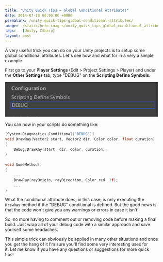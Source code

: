 ```yaml
---
title: "Unity Quick Tips — Global Conditional Attributes"
date: 2014-07-18 00:00:00 +0000
permalink: /unity-quick-tips-global-conditional-attributes/
image:  /static/hero-images/unity_quick_tips_global_conditional_attributes.png
tags:   [Unity, CSharp]
layout: post
---
```

A very useful trick you can do on your Unity projects is to setup some global conditional attributes. Let's see how and what for in a very a simple example.

First go to your **Player Settings** (Edit > Project Settings > Player) and under the **Other Settings** tab, type "DEBUG" on the **Scripting Define Symbols**.

![](/static/images/unity-quick-tips-global-conditional-attributes/unity_define_symbols.png)

You can now in your scripts do something like:

```c
[System.Diagnostics.Conditional("DEBUG")]
void DrawRay(Vector2 start, Vector2 dir, Color color, float duration)
{
	Debug.DrawRay(start, dir, color, duration);
}

void SomeMethod()
{
	... 
	DrawRay(rayOrigin, rayDirection, Color.red, 1f);
	...
}
```

What the conditional attribute does, in this case, is only executing the `DrawRay` method if the "DEBUG" conditional is defined. But the good news is that the code won't give you any warnings or errors in case it isn't!

So, no more having to comment out or removing code before making a final build. Just wrap all of your debug code with a similar approach and save yourself some headaches.

This simple trick can obviously be applied in many other situations and once you get the hang of it I'm sure you'll find some very interesting uses for it. Let me know if you have any questions or suggestions for more quick tips!